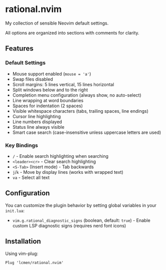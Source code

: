 # rational.nvim

My collection of sensible Neovim default settings.

All options are organized into sections with comments for clarity.

## Features

### Default Settings

- Mouse support enabled (`mouse = 'a'`)
- Swap files disabled
- Scroll margins: 5 lines vertical, 15 lines horizontal
- Split windows below and to the right
- Completion menu configuration (always show, no auto-select)
- Line wrapping at word boundaries
- Spaces for indentation (2 spaces)
- Visible whitespace characters (tabs, trailing spaces, line endings)
- Cursor line highlighting
- Line numbers displayed
- Status line always visible
- Smart case search (case-insensitive unless uppercase letters are used)

### Key Bindings

- `/` - Enable search highlighting when searching
- `<leader><cr>` - Clear search highlighting
- `<S-Tab>` (Insert mode) - Tab backwards
- `j`/`k` - Move by display lines (works with wrapped text)
- `va` - Select all text

## Configuration

You can customize the plugin behavior by setting global variables in your `init.lua`:

- `vim.g.rational_diagnostic_signs` (boolean, default: `true`) - Enable custom LSP diagnostic signs (requires nerd font icons)

## Installation

Using vim-plug:

```vim
Plug 'lcmen/rational.nvim'
```
